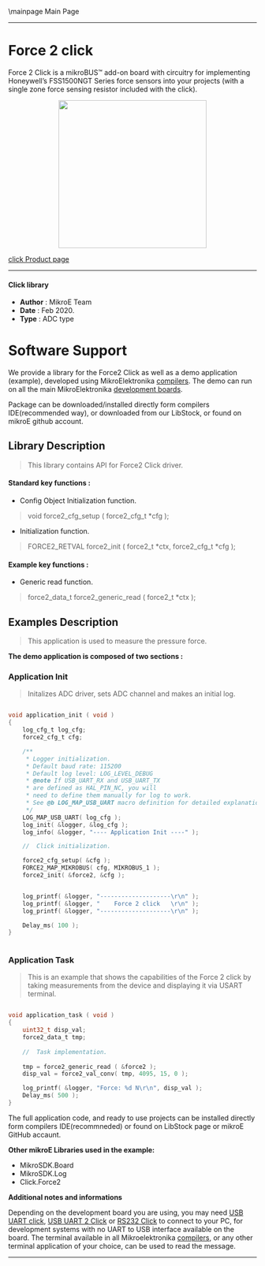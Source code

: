 \mainpage Main Page
 
---
# Force 2 click

Force 2 Click is a mikroBUS™ add-on board with circuitry for implementing Honeywell’s FSS1500NGT Series force sensors into your projects (with a single zone force sensing resistor included with the click).

<p align="center">
  <img src="https://download.mikroe.com/images/click_for_ide/force2_click.png" height=300px>
</p>

[click Product page](https://www.mikroe.com/force-2-click)

---


#### Click library 

- **Author**        : MikroE Team
- **Date**          : Feb 2020.
- **Type**          : ADC type


# Software Support

We provide a library for the Force2 Click 
as well as a demo application (example), developed using MikroElektronika 
[compilers](https://shop.mikroe.com/compilers). 
The demo can run on all the main MikroElektronika [development boards](https://shop.mikroe.com/development-boards).

Package can be downloaded/installed directly form compilers IDE(recommended way), or downloaded from our LibStock, or found on mikroE github account. 

## Library Description

> This library contains API for Force2 Click driver.

#### Standard key functions :

- Config Object Initialization function.
> void force2_cfg_setup ( force2_cfg_t *cfg ); 
 
- Initialization function.
> FORCE2_RETVAL force2_init ( force2_t *ctx, force2_cfg_t *cfg );


#### Example key functions :

- Generic read function.
> force2_data_t force2_generic_read ( force2_t *ctx );

## Examples Description

> This application is used to measure the pressure force.

**The demo application is composed of two sections :**

### Application Init 

> Initalizes ADC driver, sets ADC channel and makes an initial log.

```c

void application_init ( void )
{
    log_cfg_t log_cfg;
    force2_cfg_t cfg;

    /** 
     * Logger initialization.
     * Default baud rate: 115200
     * Default log level: LOG_LEVEL_DEBUG
     * @note If USB_UART_RX and USB_UART_TX 
     * are defined as HAL_PIN_NC, you will 
     * need to define them manually for log to work. 
     * See @b LOG_MAP_USB_UART macro definition for detailed explanation.
     */
    LOG_MAP_USB_UART( log_cfg );
    log_init( &logger, &log_cfg );
    log_info( &logger, "---- Application Init ----" );

    //  Click initialization.

    force2_cfg_setup( &cfg );
    FORCE2_MAP_MIKROBUS( cfg, MIKROBUS_1 );
    force2_init( &force2, &cfg );


    log_printf( &logger, "--------------------\r\n" );
    log_printf( &logger, "    Force 2 click   \r\n" );
    log_printf( &logger, "--------------------\r\n" );

    Delay_ms( 100 );
}
  
```

### Application Task

> This is an example that shows the capabilities of the Force 2 click by taking measurements from the device and displaying it via USART terminal.

```c

void application_task ( void )
{
    uint32_t disp_val;
    force2_data_t tmp;
    
    //  Task implementation.
    
    tmp = force2_generic_read ( &force2 );
    disp_val = force2_val_conv( tmp, 4095, 15, 0 );

    log_printf( &logger, "Force: %d N\r\n", disp_val );
    Delay_ms( 500 );
}  

```

The full application code, and ready to use projects can be  installed directly form compilers IDE(recommneded) or found on LibStock page or mikroE GitHub accaunt.

**Other mikroE Libraries used in the example:** 

- MikroSDK.Board
- MikroSDK.Log
- Click.Force2

**Additional notes and informations**

Depending on the development board you are using, you may need 
[USB UART click](https://shop.mikroe.com/usb-uart-click), 
[USB UART 2 Click](https://shop.mikroe.com/usb-uart-2-click) or 
[RS232 Click](https://shop.mikroe.com/rs232-click) to connect to your PC, for 
development systems with no UART to USB interface available on the board. The 
terminal available in all Mikroelektronika 
[compilers](https://shop.mikroe.com/compilers), or any other terminal application 
of your choice, can be used to read the message.



---
